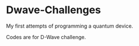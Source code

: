 # Dwave-Challenges

My first attempts of programming a quantum device.

Codes are for D-Wave challenge.
